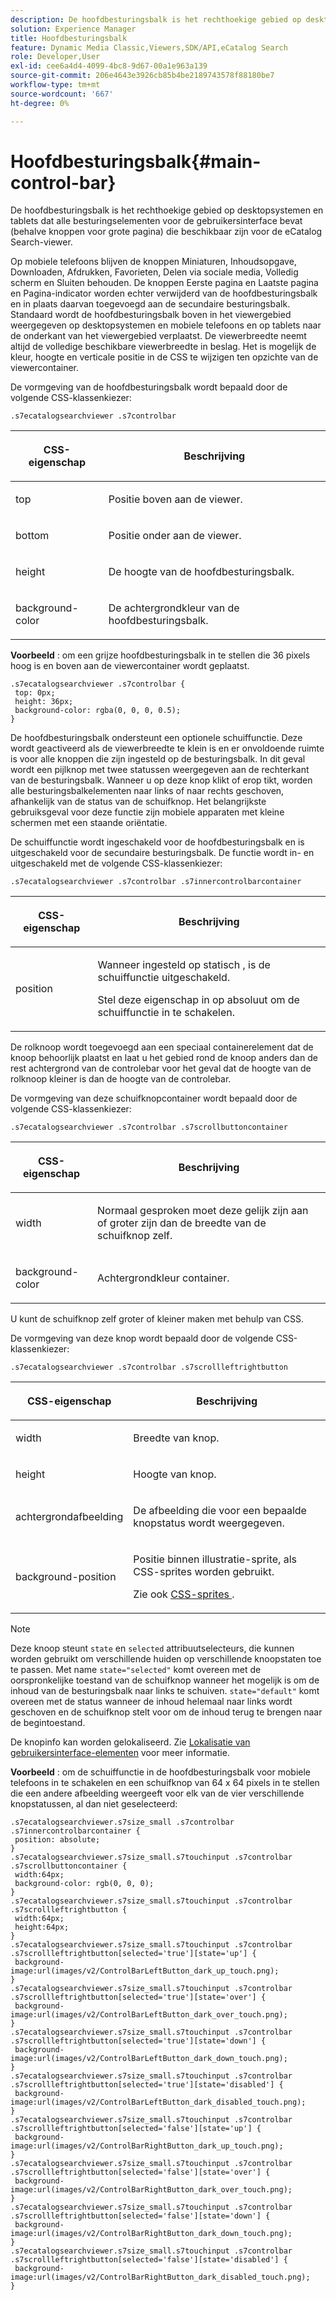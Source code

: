 ```yaml
---
description: De hoofdbesturingsbalk is het rechthoekige gebied op desktopsystemen en tablets dat alle besturingselementen voor de gebruikersinterface bevat (behalve knoppen voor grote pagina) die beschikbaar zijn voor de eCatalog Search-viewer.
solution: Experience Manager
title: Hoofdbesturingsbalk
feature: Dynamic Media Classic,Viewers,SDK/API,eCatalog Search
role: Developer,User
exl-id: cee6a4d4-4099-4bc8-9d67-00a1e963a139
source-git-commit: 206e4643e3926cb85b4be2189743578f88180be7
workflow-type: tm+mt
source-wordcount: '667'
ht-degree: 0%

---
```


# Hoofdbesturingsbalk{#main-control-bar}

De hoofdbesturingsbalk is het rechthoekige gebied op desktopsystemen en tablets dat alle besturingselementen voor de gebruikersinterface bevat (behalve knoppen voor grote pagina) die beschikbaar zijn voor de eCatalog Search-viewer.

Op mobiele telefoons blijven de knoppen Miniaturen, Inhoudsopgave, Downloaden, Afdrukken, Favorieten, Delen via sociale media, Volledig scherm en Sluiten behouden. De knoppen Eerste pagina en Laatste pagina en Pagina-indicator worden echter verwijderd van de hoofdbesturingsbalk en in plaats daarvan toegevoegd aan de secundaire besturingsbalk. Standaard wordt de hoofdbesturingsbalk boven in het viewergebied weergegeven op desktopsystemen en mobiele telefoons en op tablets naar de onderkant van het viewergebied verplaatst. De viewerbreedte neemt altijd de volledige beschikbare viewerbreedte in beslag. Het is mogelijk de kleur, hoogte en verticale positie in de CSS te wijzigen ten opzichte van de viewercontainer.

De vormgeving van de hoofdbesturingsbalk wordt bepaald door de volgende CSS-klassenkiezer:

`.s7ecatalogsearchviewer .s7controlbar`

<table id="table_2C8D322F57114A72B43053CB4539C65C"> 
 <thead> 
  <tr> 
   <th colname="col1" class="entry"> <p> CSS-eigenschap </p> </th> 
   <th colname="col2" class="entry"> <p>Beschrijving </p> </th> 
  </tr> 
 </thead>
 <tbody> 
  <tr> 
   <td colname="col1"> <p> <span class="codeph"> top  </span> </p> </td> 
   <td colname="col2"> <p>Positie boven aan de viewer. </p> </td> 
  </tr> 
  <tr> 
   <td colname="col1"> <p> <span class="codeph"> bottom  </span> </p> </td> 
   <td colname="col2"> <p>Positie onder aan de viewer. </p> </td> 
  </tr> 
  <tr> 
   <td colname="col1"> <p> <span class="codeph"> height  </span> </p> </td> 
   <td colname="col2"> <p>De hoogte van de hoofdbesturingsbalk. </p> </td> 
  </tr> 
  <tr> 
   <td colname="col1"> <p> <span class="codeph"> background-color  </span> </p> </td> 
   <td colname="col2"> <p>De achtergrondkleur van de hoofdbesturingsbalk. </p> </td> 
  </tr> 
 </tbody> 
</table>

**Voorbeeld** : om een grijze hoofdbesturingsbalk in te stellen die 36 pixels hoog is en boven aan de viewercontainer wordt geplaatst.

```
.s7ecatalogsearchviewer .s7controlbar { 
 top: 0px; 
 height: 36px; 
 background-color: rgba(0, 0, 0, 0.5); 
}
```

De hoofdbesturingsbalk ondersteunt een optionele schuiffunctie. Deze wordt geactiveerd als de viewerbreedte te klein is en er onvoldoende ruimte is voor alle knoppen die zijn ingesteld op de besturingsbalk. In dit geval wordt een pijlknop met twee statussen weergegeven aan de rechterkant van de besturingsbalk. Wanneer u op deze knop klikt of erop tikt, worden alle besturingsbalkelementen naar links of naar rechts geschoven, afhankelijk van de status van de schuifknop. Het belangrijkste gebruiksgeval voor deze functie zijn mobiele apparaten met kleine schermen met een staande oriëntatie.

De schuiffunctie wordt ingeschakeld voor de hoofdbesturingsbalk en is uitgeschakeld voor de secundaire besturingsbalk. De functie wordt in- en uitgeschakeld met de volgende CSS-klassenkiezer:

`.s7ecatalogsearchviewer .s7controlbar .s7innercontrolbarcontainer`

<table id="table_C8225F38309B4099AF58AA1A815A8D55"> 
 <thead> 
  <tr> 
   <th colname="col1" class="entry"> <p> CSS-eigenschap </p> </th> 
   <th colname="col2" class="entry"> <p>Beschrijving </p> </th> 
  </tr> 
 </thead>
 <tbody> 
  <tr> 
   <td colname="col1"> <p> <span class="codeph"> position </span> </p> </td> 
   <td colname="col2"> <p>Wanneer ingesteld op <span class="codeph"> statisch </span>, is de schuiffunctie uitgeschakeld. </p> <p>Stel deze eigenschap in op <span class="codeph"> absoluut </span> om de schuiffunctie in te schakelen. </p> </td> 
  </tr> 
 </tbody> 
</table>

De rolknoop wordt toegevoegd aan een speciaal containerelement dat de knoop behoorlijk plaatst en laat u het gebied rond de knoop anders dan de rest achtergrond van de controlebar voor het geval dat de hoogte van de rolknoop kleiner is dan de hoogte van de controlebar.

De vormgeving van deze schuifknopcontainer wordt bepaald door de volgende CSS-klassenkiezer:

`.s7ecatalogsearchviewer .s7controlbar .s7scrollbuttoncontainer`

<table id="table_2CDDA8A18345497EAC4749A0D64C1658"> 
 <thead> 
  <tr> 
   <th colname="col1" class="entry"> <p> CSS-eigenschap </p> </th> 
   <th colname="col2" class="entry"> <p>Beschrijving </p> </th> 
  </tr> 
 </thead>
 <tbody> 
  <tr> 
   <td colname="col1"> <p> <span class="codeph"> width </span> </p> </td> 
   <td colname="col2"> <p>Normaal gesproken moet deze gelijk zijn aan of groter zijn dan de breedte van de schuifknop zelf. </p> </td> 
  </tr> 
  <tr> 
   <td colname="col1"> <p> <span class="codeph"> background-color  </span> </p> </td> 
   <td colname="col2"> <p>Achtergrondkleur container. </p> </td> 
  </tr> 
 </tbody> 
</table>

U kunt de schuifknop zelf groter of kleiner maken met behulp van CSS.

De vormgeving van deze knop wordt bepaald door de volgende CSS-klassenkiezer:

`.s7ecatalogsearchviewer .s7controlbar .s7scrollleftrightbutton`

<table id="table_F61CB3F696AC4018B164082FFA7777F4"> 
 <thead> 
  <tr> 
   <th colname="col1" class="entry"> <p> CSS-eigenschap </p> </th> 
   <th colname="col2" class="entry"> <p>Beschrijving </p> </th> 
  </tr> 
 </thead>
 <tbody> 
  <tr> 
   <td colname="col1"> <p> <span class="codeph"> width  </span> </p> </td> 
   <td colname="col2"> <p>Breedte van knop. </p> </td> 
  </tr> 
  <tr> 
   <td colname="col1"> <p> <span class="codeph"> height  </span> </p> </td> 
   <td colname="col2"> <p>Hoogte van knop. </p> </td> 
  </tr> 
  <tr> 
   <td colname="col1"> <p> <span class="codeph"> achtergrondafbeelding  </span> </p> </td> 
   <td colname="col2"> <p>De afbeelding die voor een bepaalde knopstatus wordt weergegeven. </p> </td> 
  </tr> 
  <tr> 
   <td colname="col1"> <p> <span class="codeph"> background-position  </span> </p> </td> 
   <td colname="col2"> <p>Positie binnen illustratie-sprite, als CSS-sprites worden gebruikt. </p> <p>Zie ook <a href="../../../c-html5-s7-aem-asset-viewers/c-html5-ecatsearch-viewer-about/c-html5-ecatsearch-viewer-customizingviewer/c-html5-ecatsearch-viewer-customizingviewer.md#section-9d570f95eb2443aca74c1b02f6e89aff" format="dita" scope="local"> CSS-sprites </a>. </p> </td> 
  </tr> 
 </tbody> 
</table>

>[!NOTE]
>
>Deze knoop steunt `state` en `selected` attribuutselecteurs, die kunnen worden gebruikt om verschillende huiden op verschillende knoopstaten toe te passen. Met name `state="selected"` komt overeen met de oorspronkelijke toestand van de schuifknop wanneer het mogelijk is om de inhoud van de besturingsbalk naar links te schuiven. `state="default"` komt overeen met de status wanneer de inhoud helemaal naar links wordt geschoven en de schuifknop stelt voor om de inhoud terug te brengen naar de begintoestand.

De knopinfo kan worden gelokaliseerd. Zie [Lokalisatie van gebruikersinterface-elementen](../../../c-html5-s7-aem-asset-viewers/c-html5-ecatsearch-viewer-about/c-html5-ecatsearch-viewer-localization.md#concept-cbfc39344c494eb7b9f6a272cff0cc74) voor meer informatie.

**Voorbeeld** : om de schuiffunctie in de hoofdbesturingsbalk voor mobiele telefoons in te schakelen en een schuifknop van 64 x 64 pixels in te stellen die een andere afbeelding weergeeft voor elk van de vier verschillende knopstatussen, al dan niet geselecteerd:

```
.s7ecatalogsearchviewer.s7size_small .s7controlbar .s7innercontrolbarcontainer { 
 position: absolute; 
} 
.s7ecatalogsearchviewer.s7size_small.s7touchinput .s7controlbar .s7scrollbuttoncontainer { 
 width:64px; 
 background-color: rgb(0, 0, 0); 
} 
.s7ecatalogsearchviewer.s7size_small.s7touchinput .s7controlbar .s7scrollleftrightbutton { 
 width:64px; 
 height:64px; 
} 
.s7ecatalogsearchviewer.s7size_small.s7touchinput .s7controlbar .s7scrollleftrightbutton[selected='true'][state='up'] { 
 background-image:url(images/v2/ControlBarLeftButton_dark_up_touch.png); 
} 
.s7ecatalogsearchviewer.s7size_small.s7touchinput .s7controlbar .s7scrollleftrightbutton[selected='true'][state='over'] { 
 background-image:url(images/v2/ControlBarLeftButton_dark_over_touch.png); 
} 
.s7ecatalogsearchviewer.s7size_small.s7touchinput .s7controlbar .s7scrollleftrightbutton[selected='true'][state='down'] { 
 background-image:url(images/v2/ControlBarLeftButton_dark_down_touch.png); 
} 
.s7ecatalogsearchviewer.s7size_small.s7touchinput .s7controlbar .s7scrollleftrightbutton[selected='true'][state='disabled'] { 
 background-image:url(images/v2/ControlBarLeftButton_dark_disabled_touch.png); 
} 
.s7ecatalogsearchviewer.s7size_small.s7touchinput .s7controlbar .s7scrollleftrightbutton[selected='false'][state='up'] { 
 background-image:url(images/v2/ControlBarRightButton_dark_up_touch.png); 
} 
.s7ecatalogsearchviewer.s7size_small.s7touchinput .s7controlbar .s7scrollleftrightbutton[selected='false'][state='over'] { 
 background-image:url(images/v2/ControlBarRightButton_dark_over_touch.png); 
} 
.s7ecatalogsearchviewer.s7size_small.s7touchinput .s7controlbar .s7scrollleftrightbutton[selected='false'][state='down'] { 
 background-image:url(images/v2/ControlBarRightButton_dark_down_touch.png); 
} 
.s7ecatalogsearchviewer.s7size_small.s7touchinput .s7controlbar .s7scrollleftrightbutton[selected='false'][state='disabled'] { 
 background-image:url(images/v2/ControlBarRightButton_dark_disabled_touch.png); 
}
```
